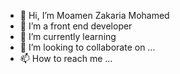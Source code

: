 - 👋 Hi, I’m Moamen Zakaria Mohamed
- 👀 I’m  a front end developer
- 🌱 I’m currently learning 
- 💞️ I’m looking to collaborate on ...
- 📫 How to reach me ...

<!---
MoamenZakariaMohamed/MoamenZakariaMohamed is a ✨ special ✨ repository because its `README.md` (this file) appears on your GitHub profile.
You can click the Preview link to take a look at your changes.
--->
